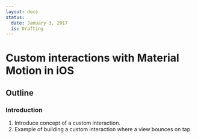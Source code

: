 ```yaml
---
layout: docs
status:
  date: January 3, 2017
  is: Drafting
---
```


# Custom interactions with Material Motion in iOS

## Outline

### Introduction

1. Introduce concept of a custom interaction.
2. Example of building a custom interaction where a view bounces on tap.
